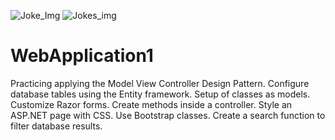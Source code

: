![Joke_Img](https://user-images.githubusercontent.com/59126473/119249130-2c978180-bb4b-11eb-8dab-6aa389948c7d.png)
![Jokes_img](https://user-images.githubusercontent.com/59126473/119249133-2ef9db80-bb4b-11eb-9685-c3e1f8cbf779.png)
# WebApplication1
Practicing applying the Model View Controller Design Pattern.
Configure database tables using the Entity framework.
Setup of classes as models. Customize Razor forms.
Create methods inside a controller.
Style an ASP.NET page with CSS.
Use Bootstrap classes.
Create a search function to filter database results.
